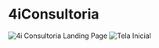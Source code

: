﻿# 4iConsultoria

![4i Consultoria Landing Page](https://github.com/user-attachments/assets/aab80963-c3f2-4e7f-84d4-9d78cfcbfd9a)
![Tela Inicial](https://github.com/user-attachments/assets/0778a8d2-7059-4572-b7c6-6d0e916618b7)
